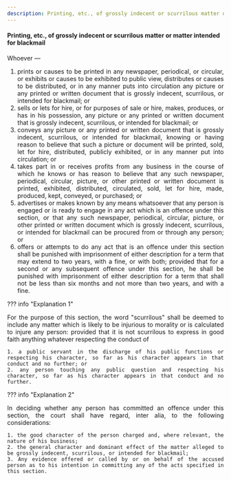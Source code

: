 ```yaml
---
description: Printing, etc., of grossly indecent or scurrilous matter or matter intended for blackmail
---
```


#### Printing, etc., of grossly indecent or scurrilous matter or matter intended for blackmail

Whoever —

1. <div style="text-align: justify"> prints or causes to be printed in any newspaper, periodical, or circular, or exhibits or causes to be exhibited to public view, distributes or causes to be distributed, or in any manner puts into circulation any picture or any printed or written document that is grossly indecent, scurrilous, or intended for blackmail; or </div>
2. <div style="text-align: justify"> sells or lets for hire, or for purposes of sale or hire, makes, produces, or has in his possession, any picture or any printed or written document that is grossly indecent, scurrilous, or intended for blackmail; or </div>
3. <div style="text-align: justify"> conveys any picture or any printed or written document that is grossly indecent, scurrilous, or intended for blackmail, knowing or having reason to believe that such a picture or document will be printed, sold, let for hire, distributed, publicly exhibited, or in any manner put into circulation; or </div>
4. <div style="text-align: justify"> takes part in or receives profits from any business in the course of which he knows or has reason to believe that any such newspaper, periodical, circular, picture, or other printed or written document is printed, exhibited, distributed, circulated, sold, let for hire, made, produced, kept, conveyed, or purchased; or </div>
5. <div style="text-align: justify"> advertises or makes known by any means whatsoever that any person is engaged or is ready to engage in any act which is an offence under this section, or that any such newspaper, periodical, circular, picture, or other printed or written document which is grossly indecent, scurrilous, or intended for blackmail can be procured from or through any person; or </div>
6. <div style="text-align: justify"> offers or attempts to do any act that is an offence under this section shall be punished with imprisonment of either description for a term that may extend to two years, with a fine, or with both; provided that for a second or any subsequent offence under this section, he shall be punished with imprisonment of either description for a term that shall not be less than six months and not more than two years, and with a fine. </div>

??? info "Explanation 1"  
    <div style="text-align: justify"> For the purpose of this section, the word "scurrilous" shall be deemed to include any matter which is likely to be injurious to morality or is calculated to injure any person: provided that it is not scurrilous to express in good faith anything whatever respecting the conduct of

    1. a public servant in the discharge of his public functions or respecting his character, so far as his character appears in that conduct and no further; or
    2. any person touching any public question and respecting his character, so far as his character appears in that conduct and no further.

??? info "Explanation 2"
    <div style="text-align: justify"> In deciding whether any person has committed an offence under this section, the court shall have regard, inter alia, to the following considerations:

    1. the good character of the person charged and, where relevant, the nature of his business;
    2. the general character and dominant effect of the matter alleged to be grossly indecent, scurrilous, or intended for blackmail;
    3. Any evidence offered or called by or on behalf of the accused person as to his intention in committing any of the acts specified in this section.

